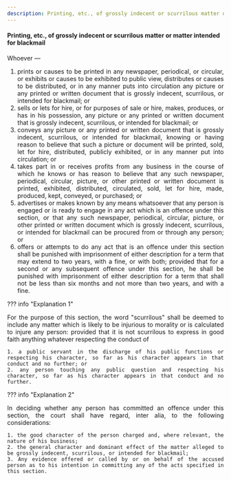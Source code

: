 ```yaml
---
description: Printing, etc., of grossly indecent or scurrilous matter or matter intended for blackmail
---
```


#### Printing, etc., of grossly indecent or scurrilous matter or matter intended for blackmail

Whoever —

1. <div style="text-align: justify"> prints or causes to be printed in any newspaper, periodical, or circular, or exhibits or causes to be exhibited to public view, distributes or causes to be distributed, or in any manner puts into circulation any picture or any printed or written document that is grossly indecent, scurrilous, or intended for blackmail; or </div>
2. <div style="text-align: justify"> sells or lets for hire, or for purposes of sale or hire, makes, produces, or has in his possession, any picture or any printed or written document that is grossly indecent, scurrilous, or intended for blackmail; or </div>
3. <div style="text-align: justify"> conveys any picture or any printed or written document that is grossly indecent, scurrilous, or intended for blackmail, knowing or having reason to believe that such a picture or document will be printed, sold, let for hire, distributed, publicly exhibited, or in any manner put into circulation; or </div>
4. <div style="text-align: justify"> takes part in or receives profits from any business in the course of which he knows or has reason to believe that any such newspaper, periodical, circular, picture, or other printed or written document is printed, exhibited, distributed, circulated, sold, let for hire, made, produced, kept, conveyed, or purchased; or </div>
5. <div style="text-align: justify"> advertises or makes known by any means whatsoever that any person is engaged or is ready to engage in any act which is an offence under this section, or that any such newspaper, periodical, circular, picture, or other printed or written document which is grossly indecent, scurrilous, or intended for blackmail can be procured from or through any person; or </div>
6. <div style="text-align: justify"> offers or attempts to do any act that is an offence under this section shall be punished with imprisonment of either description for a term that may extend to two years, with a fine, or with both; provided that for a second or any subsequent offence under this section, he shall be punished with imprisonment of either description for a term that shall not be less than six months and not more than two years, and with a fine. </div>

??? info "Explanation 1"  
    <div style="text-align: justify"> For the purpose of this section, the word "scurrilous" shall be deemed to include any matter which is likely to be injurious to morality or is calculated to injure any person: provided that it is not scurrilous to express in good faith anything whatever respecting the conduct of

    1. a public servant in the discharge of his public functions or respecting his character, so far as his character appears in that conduct and no further; or
    2. any person touching any public question and respecting his character, so far as his character appears in that conduct and no further.

??? info "Explanation 2"
    <div style="text-align: justify"> In deciding whether any person has committed an offence under this section, the court shall have regard, inter alia, to the following considerations:

    1. the good character of the person charged and, where relevant, the nature of his business;
    2. the general character and dominant effect of the matter alleged to be grossly indecent, scurrilous, or intended for blackmail;
    3. Any evidence offered or called by or on behalf of the accused person as to his intention in committing any of the acts specified in this section.

